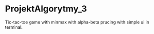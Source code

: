 # ProjektAlgorytmy_3
Tic-tac-toe game with minmax with alpha-beta prucing with simple ui in terminal.
